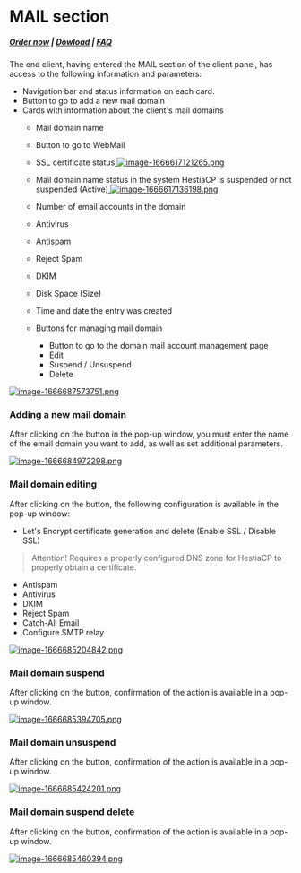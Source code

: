 # MAIL section

#####  [Order now](https://panel.puqcloud.com/index.php?rp=/store/whmcs-module-hestiacp) | [Dowload](https://download.puqcloud.com/WHMCS/servers/PUQ_WHMCS-HestiaCP/) | [FAQ](https://faq.puqcloud.com/)

The end client, having entered the MAIL section of the client panel, has access to the following information and parameters:

- Navigation bar and status information on each card.
- Button to go to add a new mail domain
- Cards with information about the client's mail domains 
    - Mail domain name
    - Button to go to WebMail
    - SSL certificate status[ ![image-1666617121265.png](https://doc.puq.info/uploads/images/gallery/2022-10/scaled-1680-/image-1666617121265.png)](https://doc.puq.info/uploads/images/gallery/2022-10/image-1666617121265.png)
    - Mail domain name status in the system HestiaCP is suspended or not suspended (Active)[ ![image-1666617136198.png](https://doc.puq.info/uploads/images/gallery/2022-10/scaled-1680-/image-1666617136198.png)](https://doc.puq.info/uploads/images/gallery/2022-10/image-1666617136198.png)
    - Number of email accounts in the domain
    - Antivirus
    - Antispam
    - Reject Spam
    - DKIM
    - Disk Space (Size)
    - Time and date the entry was created
    - Buttons for managing mail domain  
        
        - Button to go to the domain mail account management page
        - Edit
        - Suspend / Unsuspend
        - Delete

[![image-1666687573751.png](https://doc.puq.info/uploads/images/gallery/2022-10/scaled-1680-/image-1666687573751.png)](https://doc.puq.info/uploads/images/gallery/2022-10/image-1666687573751.png)

### Adding a new mail domain

After clicking on the button in the pop-up window, you must enter the name of the email domain you want to add, as well as set additional parameters.

[![image-1666684972298.png](https://doc.puq.info/uploads/images/gallery/2022-10/scaled-1680-/image-1666684972298.png)](https://doc.puq.info/uploads/images/gallery/2022-10/image-1666684972298.png)

### Mail domain editing

After clicking on the button, the following configuration is available in the pop-up window:

- Let's Encrypt certificate generation and delete (Enable SSL / Disable SSL)  
>Attention! Requires a properly configured DNS zone for HestiaCP to properly obtain a certificate.
- Antispam
- Antivirus
- DKIM
- Reject Spam
- Catch-All Email
- Configure SMTP relay

[![image-1666685204842.png](https://doc.puq.info/uploads/images/gallery/2022-10/scaled-1680-/image-1666685204842.png)](https://doc.puq.info/uploads/images/gallery/2022-10/image-1666685204842.png)

### Mail domain suspend

After clicking on the button, confirmation of the action is available in a pop-up window.

[![image-1666685394705.png](https://doc.puq.info/uploads/images/gallery/2022-10/scaled-1680-/image-1666685394705.png)](https://doc.puq.info/uploads/images/gallery/2022-10/image-1666685394705.png)

### Mail domain unsuspend 

After clicking on the button, confirmation of the action is available in a pop-up window.

[![image-1666685424201.png](https://doc.puq.info/uploads/images/gallery/2022-10/scaled-1680-/image-1666685424201.png)](https://doc.puq.info/uploads/images/gallery/2022-10/image-1666685424201.png)

### Mail domain suspend delete

After clicking on the button, confirmation of the action is available in a pop-up window.

[![image-1666685460394.png](https://doc.puq.info/uploads/images/gallery/2022-10/scaled-1680-/image-1666685460394.png)](https://doc.puq.info/uploads/images/gallery/2022-10/image-1666685460394.png)
